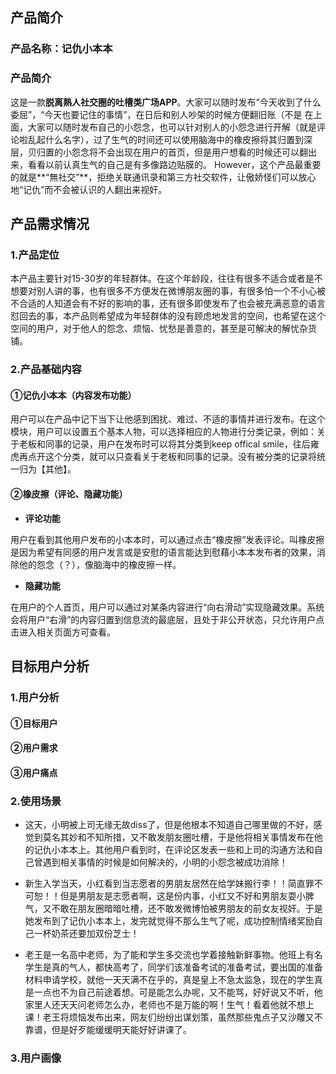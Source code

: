 ## 产品简介

### 产品名称：记仇小本本

### 产品简介

这是一款**脱离熟人社交圈的吐槽类广场APP**。大家可以随时发布“今天收到了什么委屈”，“今天也要记住的事情”，在日后和别人吵架的时候方便翻旧账（不是
在上面，大家可以随时发布自己的小怨念，也可以针对别人的小怨念进行开解（就是评论啦乱起什么名字），过了生气的时间还可以使用脑海中的橡皮擦将其归置到深层，贝归置的小怨念将不会出现在用户的首页，但是用户想看的时候还可以翻出来，看看以前认真生气的自己是有多像路边贴膜的。
However，这个产品最重要的就是**“無社交”**，拒绝关联通讯录和第三方社交软件，让傲娇怪们可以放心地“记仇”而不会被认识的人翻出来视奸。


## 产品需求情况

### 1.产品定位

本产品主要针对15-30岁的年轻群体。在这个年龄段，往往有很多不适合或者是不想要对别人讲的事，也有很多不方便发在微博朋友圈的事，有很多怕一个不小心被不合适的人知道会有不好的影响的事，还有很多即使发布了也会被充满恶意的语言怼回去的事，本产品则希望成为年轻群体的没有顾虑地发言的空间，也希望在这个空间的用户，对于他人的怨念、烦恼、忧愁是善意的，甚至是可解决的解忧杂货铺。


### 2.产品基础内容

#### ①记仇小本本（内容发布功能）

用户可以在产品中记下当下让他感到困扰、难过、不适的事情并进行发布。在这个模块，用户可以设置五个基本人物，可以选择相应的人物进行分类记录，例如：关于老板和同事的记录，用户在发布时可以将其分类到keep offical smile，往后雍虎再点开这个分类，就可以只查看关于老板和同事的记录。没有被分类的记录将统一归为【其他】。

#### ②橡皮擦（评论、隐藏功能）

*   **评论功能**

用户在看到其他用户发布的小本本时，可以通过点击“橡皮擦”发表评论。叫橡皮擦是因为希望有同感的用户发言或是安慰的语言能达到慰藉小本本发布者的效果，消除他的怨念（？），像脑海中的橡皮擦一样。

*  **隐藏功能**

在用户的个人首页，用户可以通过对某条内容进行“向右滑动”实现隐藏效果。系统会将用户“右滑”的内容归置到信息流的最底层，且处于非公开状态，只允许用户点击进入相关页面方可查看。

## 目标用户分析

### 1.用户分析

#### ①目标用户

#### ②用户需求

#### ③用户痛点

### 2.使用场景

* 这天，小明被上司无缘无故diss了，但是他根本不知道自己哪里做的不好，感觉到莫名其妙和不知所措，又不敢发朋友圈吐槽，于是他将相关事情发布在他的记仇小本本上。其他用户看到时，在评论区发表一些和上司的沟通方法和自己曾遇到相关事情的时候是如何解决的，小明的小怨念被成功消除！

* 新生入学当天，小红看到当志愿者的男朋友居然在给学妹搬行李！！简直罪不可恕！！但是男朋友是志愿者啊，这是份内事，小红又不好和男朋友耍小脾气，又不敢在朋友圈暗暗吐槽，还不敢发微博怕被男朋友的前女友视奸。于是她发布到了记仇小本本上，发完就觉得不那么生气了呢，成功控制情绪奖励自己一杯奶茶还要加双份芝士！

* 老王是一名高中老师，为了能和学生多交流也学着接触新鲜事物。他班上有名学生是真的气人，都快高考了，同学们该准备考试的准备考试，要出国的准备材料申请学校，就他一天天满不在乎的，真是皇上不急太监急，现在的学生真是一点也不为自己前途着想。可是能怎么办呢，又不能骂，好好说又不听，他家里人还天天问老师怎么办，老师也不是万能的啊！生气！看着他就不想上课！老王将烦恼发布出来，网友们纷纷出谋划策，虽然那些鬼点子又沙雕又不靠谱，但是好歹能缓缓明天能好好讲课了。

### 3.用户画像
